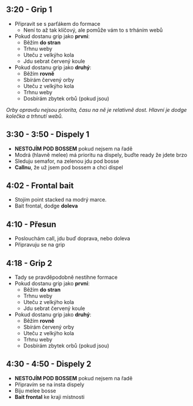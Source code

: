 ## 3:20 - Grip 1

- Připravit se s parťákem do formace
    - Není to až tak klíčový, ale pomůže vám to s trháním webů
- Pokud dostanu grip jako **první**:
    - Běžím **do stran**
    - Trhnu weby
    - Uteču z velkýho kola
    - Jdu sebrat červený koule
- Pokud dostanu grip jako **druhý**:
    - Běžím **rovně**
    - Sbírám červený orby
    - Uteču z velkýho kola
    - Trhnu weby
    - Dosbírám zbytek orbů (pokud jsou)

_Orby opravdu nejsou priorita, času na ně je relativně dost. Hlavní je dodge
kolečka a trhnutí webů._

## 3:30 - 3:50 - Dispely 1

- **NESTOJÍM POD BOSSEM** pokud nejsem na řadě
- Modrá (hlavně melee) má prioritu na dispely, buďte ready že jdete brzo
- Sleduju semafor, na zelenou jdu pod bosse
- **Callnu**, že už jsem pod bossem a chci dispel

## 4:02 - Frontal bait

- Stojím point stacked na modrý marce.
- Bait frontal, dodge **doleva**

## 4:10 - Přesun

- Poslouchám call, jdu buď doprava, nebo doleva
- Připravuju se na grip

## 4:18 - Grip 2

- Tady se pravděpodobně nestihne formace
- Pokud dostanu grip jako **první**:
    - Běžím **do stran**
    - Trhnu weby
    - Uteču z velkýho kola
    - Jdu sebrat červený koule
- Pokud dostanu grip jako **druhý**:
    - Běžím **rovně**
    - Sbírám červený orby
    - Uteču z velkýho kola
    - Trhnu weby
    - Dosbírám zbytek orbů (pokud jsou)

## 4:30 - 4:50 - Dispely 2

- **NESTOJÍM POD BOSSEM** pokud nejsem na řadě
- Připravím se na insta dispely
- Biju melee bosse
- **Bait frontal** ke kraji místnosti
